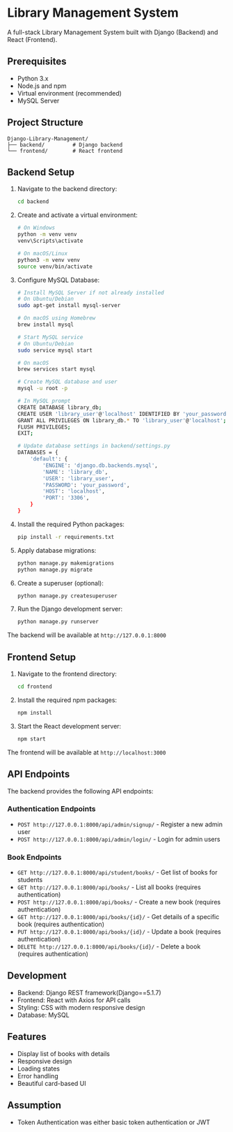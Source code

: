 # Library Management System

A full-stack Library Management System built with Django (Backend) and React (Frontend).

## Prerequisites

- Python 3.x
- Node.js and npm
- Virtual environment (recommended)
- MySQL Server

## Project Structure

```
Django-Library-Management/
├── backend/         # Django backend
└── frontend/        # React frontend
```

## Backend Setup

1. Navigate to the backend directory:
   ```bash
   cd backend
   ```

2. Create and activate a virtual environment:
   ```bash
   # On Windows
   python -m venv venv
   venv\Scripts\activate

   # On macOS/Linux
   python3 -m venv venv
   source venv/bin/activate
   ```

3. Configure MySQL Database:
   ```bash
   # Install MySQL Server if not already installed
   # On Ubuntu/Debian
   sudo apt-get install mysql-server
   
   # On macOS using Homebrew
   brew install mysql
   
   # Start MySQL service
   # On Ubuntu/Debian
   sudo service mysql start
   
   # On macOS
   brew services start mysql
   
   # Create MySQL database and user
   mysql -u root -p
   
   # In MySQL prompt
   CREATE DATABASE library_db;
   CREATE USER 'library_user'@'localhost' IDENTIFIED BY 'your_password';
   GRANT ALL PRIVILEGES ON library_db.* TO 'library_user'@'localhost';
   FLUSH PRIVILEGES;
   EXIT;
   
   # Update database settings in backend/settings.py
   DATABASES = {
       'default': {
           'ENGINE': 'django.db.backends.mysql',
           'NAME': 'library_db',
           'USER': 'library_user',
           'PASSWORD': 'your_password',
           'HOST': 'localhost',
           'PORT': '3306',
       }
   }
   ```

4. Install the required Python packages:
   ```bash
   pip install -r requirements.txt
   ```

5. Apply database migrations:
   ```bash
   python manage.py makemigrations
   python manage.py migrate
   ```

6. Create a superuser (optional):
   ```bash
   python manage.py createsuperuser
   ```

7. Run the Django development server:
   ```bash
   python manage.py runserver
   ```

The backend will be available at `http://127.0.0.1:8000`

## Frontend Setup

1. Navigate to the frontend directory:
   ```bash
   cd frontend
   ```

2. Install the required npm packages:
   ```bash
   npm install
   ```

3. Start the React development server:
   ```bash
   npm start
   ```

The frontend will be available at `http://localhost:3000`

## API Endpoints

The backend provides the following API endpoints:

### Authentication Endpoints
- `POST http://127.0.0.1:8000/api/admin/signup/` - Register a new admin user
- `POST http://127.0.0.1:8000/api/admin/login/` - Login for admin users

### Book Endpoints
- `GET http://127.0.0.1:8000/api/student/books/` - Get list of books for students
- `GET http://127.0.0.1:8000/api/books/` - List all books (requires authentication)
- `POST http://127.0.0.1:8000/api/books/` - Create a new book (requires authentication)
- `GET http://127.0.0.1:8000/api/books/{id}/` - Get details of a specific book (requires authentication)
- `PUT http://127.0.0.1:8000/api/books/{id}/` - Update a book (requires authentication)
- `DELETE http://127.0.0.1:8000/api/books/{id}/` - Delete a book (requires authentication)

## Development

- Backend: Django REST framework(Django==5.1.7)
- Frontend: React with Axios for API calls
- Styling: CSS with modern responsive design
- Database: MySQL

## Features

- Display list of books with details
- Responsive design
- Loading states
- Error handling
- Beautiful card-based UI

## Assumption
- Token Authentication was either basic token authentication or JWT
